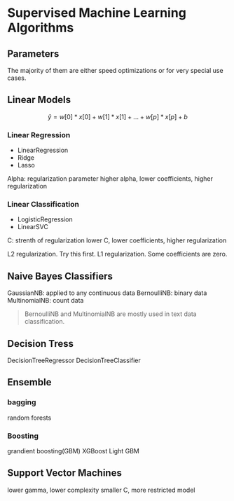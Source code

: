 # Supervised Machine Learning Algorithms

## Parameters

The majority of them are either speed optimizations or for very special use cases.

## Linear Models

$$
ŷ= w[0] * x[0] + w[1] * x[1] + ... + w[p] * x[p] + b
$$

### Linear Regression

- LinearRegression
- Ridge
- Lasso

Alpha: regularization parameter
higher alpha, lower coefficients, higher regularization

### Linear Classification

- LogisticRegression
- LinearSVC

C: strenth of regularization
lower C, lower coefficients, higher regularization

L2 regularization. Try this first.
L1 regularization. Some coefficients are zero.

## Naive Bayes Classifiers

GaussianNB: applied to any continuous data
BernoulliNB: binary data
MultinomialNB: count data

> BernoulliNB and MultinomialNB are mostly used in text data classification.

## Decision Tress

DecisionTreeRegressor
DecisionTreeClassifier

## Ensemble

### bagging

random forests

### Boosting

grandient boosting(GBM)
XGBoost
Light GBM

## Support Vector Machines

lower gamma, lower complexity
smaller C, more restricted model
